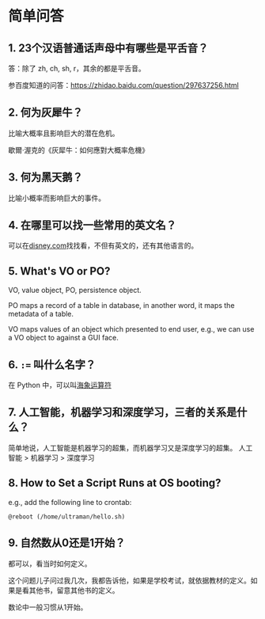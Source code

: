 # 简单问答

## 1. 23个汉语普通话声母中有哪些是平舌音？

答：除了 zh, ch, sh, r，其余的都是平舌音。

参百度知道的问答：https://zhidao.baidu.com/question/297637256.html

## 2. 何为灰犀牛？

比喻大概率且影响巨大的潜在危机。

歇爾·渥克的《灰犀牛：如何應對大概率危機》

## 3. 何为黑天鹅？

比喻小概率而影响巨大的事件。

## 4. 在哪里可以找一些常用的英文名？

可以在[disney.com](https://family.disney.com/baby-names/english-names/)找找看，不但有英文的，还有其他语言的。

## 5. What's VO or PO?

VO, value object, PO, persistence object.

PO maps a record of a table in database, in another word, it maps the metadata of a table.

VO maps values of an object which presented to end user, e.g., we can use a VO object to against a GUI face.

## 6. ``:=`` 叫什么名字？

在 Python 中，可以叫[海象运算符](https://docs.python.org/zh-cn/3/faq/design.html#why-can-t-i-use-an-assignment-in-an-expression)

## 7. 人工智能，机器学习和深度学习，三者的关系是什么？

简单地说，人工智能是机器学习的超集，而机器学习又是深度学习的超集。
人工智能 > 机器学习 > 深度学习

## 8. How to Set a Script Runs at OS booting?

e.g., add the following line to crontab:

```plaintext
@reboot (/home/ultraman/hello.sh)
```

## 9. 自然数从0还是1开始？

都可以，看当时如何定义。

这个问题儿子问过我几次，我都告诉他，如果是学校考试，就依据教材的定义。如果是看其他书，留意其他书的定义。

数论中一般习惯从1开始。